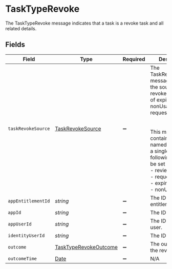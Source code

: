# TaskTypeRevoke

 The TaskTypeRevoke message indicates that a task is a revoke task and all related details.



## Fields

| Field                                                                                                                                                                                                                                                                                 | Type                                                                                                                                                                                                                                                                                  | Required                                                                                                                                                                                                                                                                              | Description                                                                                                                                                                                                                                                                           |
| ------------------------------------------------------------------------------------------------------------------------------------------------------------------------------------------------------------------------------------------------------------------------------------- | ------------------------------------------------------------------------------------------------------------------------------------------------------------------------------------------------------------------------------------------------------------------------------------- | ------------------------------------------------------------------------------------------------------------------------------------------------------------------------------------------------------------------------------------------------------------------------------------- | ------------------------------------------------------------------------------------------------------------------------------------------------------------------------------------------------------------------------------------------------------------------------------------- |
| `taskRevokeSource`                                                                                                                                                                                                                                                                    | [TaskRevokeSource](../../models/shared/taskrevokesource.md)                                                                                                                                                                                                                           | :heavy_minus_sign:                                                                                                                                                                                                                                                                    |  The TaskRevokeSource message indicates the source of the revoke task is one of expired, nonUsage, request, or review.<br/><br/><br/>This message contains a oneof named origin. Only a single field of the following list may be set at a time:<br/>  - review<br/>  - request<br/>  - expired<br/>  - nonUsage<br/> |
| `appEntitlementId`                                                                                                                                                                                                                                                                    | *string*                                                                                                                                                                                                                                                                              | :heavy_minus_sign:                                                                                                                                                                                                                                                                    |  The ID of the app entitlement.<br/>                                                                                                                                                                                                                                                  |
| `appId`                                                                                                                                                                                                                                                                               | *string*                                                                                                                                                                                                                                                                              | :heavy_minus_sign:                                                                                                                                                                                                                                                                    |  The ID of the app.<br/>                                                                                                                                                                                                                                                              |
| `appUserId`                                                                                                                                                                                                                                                                           | *string*                                                                                                                                                                                                                                                                              | :heavy_minus_sign:                                                                                                                                                                                                                                                                    |  The ID of the app user.<br/>                                                                                                                                                                                                                                                         |
| `identityUserId`                                                                                                                                                                                                                                                                      | *string*                                                                                                                                                                                                                                                                              | :heavy_minus_sign:                                                                                                                                                                                                                                                                    |  The ID of the user.<br/>                                                                                                                                                                                                                                                             |
| `outcome`                                                                                                                                                                                                                                                                             | [TaskTypeRevokeOutcome](../../models/shared/tasktyperevokeoutcome.md)                                                                                                                                                                                                                 | :heavy_minus_sign:                                                                                                                                                                                                                                                                    |  The outcome of the revoke.<br/>                                                                                                                                                                                                                                                      |
| `outcomeTime`                                                                                                                                                                                                                                                                         | [Date](https://developer.mozilla.org/en-US/docs/Web/JavaScript/Reference/Global_Objects/Date)                                                                                                                                                                                         | :heavy_minus_sign:                                                                                                                                                                                                                                                                    | N/A                                                                                                                                                                                                                                                                                   |